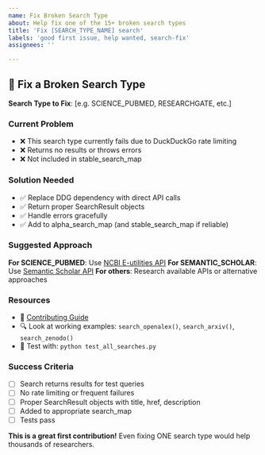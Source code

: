 ```yaml
---
name: Fix Broken Search Type
about: Help fix one of the 15+ broken search types
title: 'Fix [SEARCH_TYPE_NAME] search'
labels: 'good first issue, help wanted, search-fix'
assignees: ''

---
```


## 🔬 Fix a Broken Search Type

**Search Type to Fix**: [e.g. SCIENCE_PUBMED, RESEARCHGATE, etc.]

### Current Problem
- ❌ This search type currently fails due to DuckDuckGo rate limiting
- ❌ Returns no results or throws errors
- ❌ Not included in stable_search_map

### Solution Needed
- ✅ Replace DDG dependency with direct API calls
- ✅ Return proper SearchResult objects
- ✅ Handle errors gracefully
- ✅ Add to alpha_search_map (and stable_search_map if reliable)

### Suggested Approach
**For SCIENCE_PUBMED**: Use [NCBI E-utilities API](https://www.ncbi.nlm.nih.gov/books/NBK25501/)
**For SEMANTIC_SCHOLAR**: Use [Semantic Scholar API](https://api.semanticscholar.org/)
**For others**: Research available APIs or alternative approaches

### Resources
- 📖 [Contributing Guide](../CONTRIBUTING.md)
- 🔍 Look at working examples: `search_openalex()`, `search_arxiv()`, `search_zenodo()`
- 🧪 Test with: `python test_all_searches.py`

### Success Criteria
- [ ] Search returns results for test queries
- [ ] No rate limiting or frequent failures  
- [ ] Proper SearchResult objects with title, href, description
- [ ] Added to appropriate search_map
- [ ] Tests pass

**This is a great first contribution!** Even fixing ONE search type would help thousands of researchers.